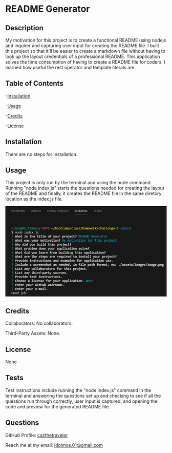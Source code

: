 # README Generator
[]()

## Description

My motivation for this project is to create a functional README using nodejs and inquirer and capturing user input for creating the README file. I built this project so that it'll be easier to create a markdown file without having to look up the layout credentials of a professional README. This application solves the time consumption of having to create a README file for coders. I learned how useful the rest operator and template literals are.
    
## Table of Contents
    
-[Installation](#installation)
    
-[Usage](#usage)
    
-[Credits](#credits)
    
-[License](#license)
    
## Installation
    
There are no steps for installation.
    
## Usage
    
This project is only run by the terminal and using the node command. Running "node index.js" starts the questions needed for creating the layout of the README and finally, it creates the README file in the same diretory location as the index.js file.
    
![screenshot](./images/screenshot.png)
    
## Credits
    
Collaborators: No collaborators.
    
Third-Party Assets: None.
    
## License

None
    
## Tests
    
Test instructions include running the "node index.js" command in the terminal and answering the questions set up and checking to see if all the questions run through correctly, user input is captured, and opening the code and preview for the generated README file.
    
## Questions
    
GitHub Profile: [cazthetraveler](https://github.com/cazthetraveler)
    
Reach me at my email: ldolmos.01@gmail.com